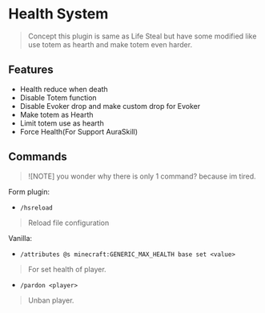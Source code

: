 # Health System
> Concept this plugin is same as Life Steal but have some modified like use totem as hearth and make totem even harder.

## Features
- Health reduce when death
- Disable Totem function
- Disable Evoker drop and make custom drop for Evoker
- Make totem as Hearth
- Limit totem use as hearth
- Force Health(For Support AuraSkill)

## Commands
> ![NOTE]
> you wonder why there is only 1 command? because im tired.

Form plugin:
- `/hsreload`
> Reload file configuration

Vanilla:
- `/attributes @s minecraft:GENERIC_MAX_HEALTH base set <value>`
> For set health of player.

- `/pardon <player>`
> Unban player.